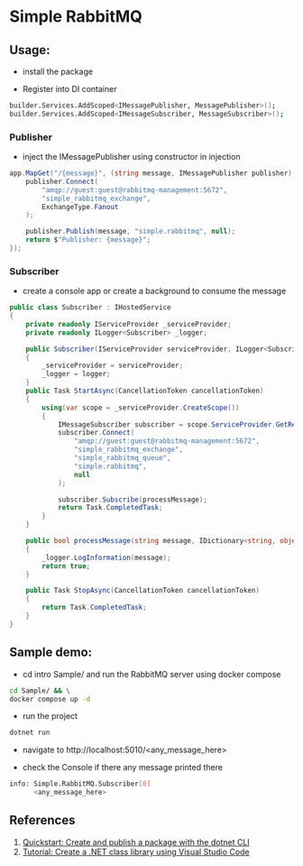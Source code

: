 # Simple RabbitMQ

## Usage:

- install the package

- Register into DI container

```bash
builder.Services.AddScoped<IMessagePublisher, MessagePublisher>();
builder.Services.AddScoped<IMessageSubscriber, MessageSubscriber>();
```

### Publisher

- inject the IMessagePublisher using constructor in injection

```csharp
app.MapGet("/{message}", (string message, IMessagePublisher publisher) => {
    publisher.Connect(
        "amqp://guest:guest@rabbitmq-management:5672",
        "simple_rabbitmq_exchange",
        ExchangeType.Fanout
    );

    publisher.Publish(message, "simple.rabbitmq", null);
    return $"Publisher: {message}";
});
```

### Subscriber

- create a console app or create a background to consume the message

```csharp
public class Subscriber : IHostedService
{
    private readonly IServiceProvider _serviceProvider;
    private readonly ILogger<Subscriber> _logger;

    public Subscriber(IServiceProvider serviceProvider, ILogger<Subscriber> logger)
    {
        _serviceProvider = serviceProvider;
        _logger = logger;
    }
    public Task StartAsync(CancellationToken cancellationToken)
    {
        using(var scope = _serviceProvider.CreateScope())
        {
            IMessageSubscriber subscriber = scope.ServiceProvider.GetRequiredService<IMessageSubscriber>();
            subscriber.Connect(
                "amqp://guest:guest@rabbitmq-management:5672",
                "simple_rabbitmq_exchange",
                "simple_rabbitmq_queue",
                "simple.rabbitmq",
                null
            );

            subscriber.Subscribe(processMessage);
            return Task.CompletedTask;
        }
    }

    public bool processMessage(string message, IDictionary<string, object> headers)
    {   
        _logger.LogInformation(message);
        return true;
    }

    public Task StopAsync(CancellationToken cancellationToken)
    {
        return Task.CompletedTask;
    }
}
```

## Sample demo:

- cd intro Sample/ and run the RabbitMQ server using docker compose

```bash
cd Sample/ && \
docker compose up -d
```

- run the project

```bash
dotnet run
```

- navigate to http://localhost:5010/<any_message_here>

- check the Console if there any message printed there

```bash
info: Simple.RabbitMQ.Subscriber[0]
      <any_message_here>
```

## References
1. [Quickstart: Create and publish a package with the dotnet CLI](https://learn.microsoft.com/en-us/nuget/quickstart/create-and-publish-a-package-using-the-dotnet-cli)
2. [Tutorial: Create a .NET class library using Visual Studio Code](https://learn.microsoft.com/en-us/dotnet/core/tutorials/library-with-visual-studio-code?pivots=dotnet-6-0)
